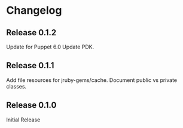 # Changelog

## Release 0.1.2

Update for Puppet 6.0
Update PDK.

## Release 0.1.1

Add file resources for jruby-gems/cache.
Document public vs private classes.

## Release 0.1.0

Initial Release
